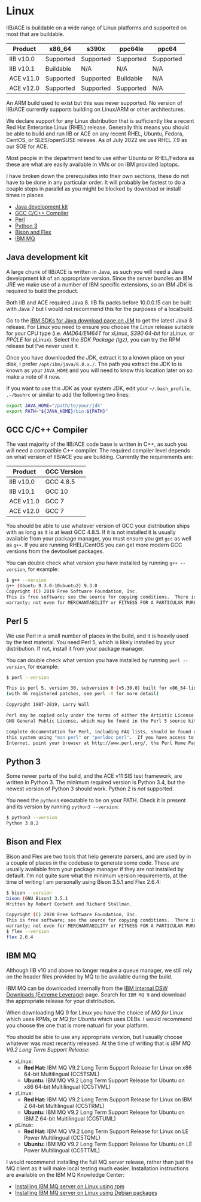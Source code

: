 # Linux

IIB/ACE is buildable on a wide range of Linux platforms and supported on most that are buildable.

Product   | x86_64 | s390x | ppc64le | ppc64
----------|--------|-------|---------|--------
IIB v10.0 | Supported | Supported | Supported | Supported
IIB v10.1 | Buildable | N/A | N/A | N/A
ACE v11.0 | Supported | Supported | Buildable | N/A
ACE v12.0 | Supported | Supported | Supported | N/A

An ARM build used to exist but this was never supported. No version of IIB/ACE currently supports building on Linux/ARM or other architectures.

We declare support for any Linux distribution that is sufficiently like a recent Red Hat Enterprise Linux (RHEL) release. Generally this means you should be able to build and run IIB or ACE on any recent RHEL, Ubuntu, Fedora, CentOS, or SLES/openSUSE release. As of July 2022 we use RHEL 7.9 as our SOE for ACE.

Most people in the department tend to use either Ubuntu or RHEL/Fedora as these are what are easily available in VMs or on IBM provided laptops.

I have broken down the prerequisites into their own sections, these do not have to be done in any particular order. It will probably be fastest to do a couple steps in parallel as you might be blocked by download or install times in places.

* [Java development kit](#java-development-kit)
* [GCC C/C++ Compiler](#gcc-cc-compiler)
* [Perl](#perl)
* [Python 3](#python-3)
* [Bison and Flex](#bison-and-flex)
* [IBM MQ](#ibm-mq)

## Java development kit

A large chunk of IIB/ACE is written in Java, as such you will need a Java development kit of an appropriate version. Since the server bundles an IBM JRE we make use of a number of IBM specific extensions, so an IBM JDK is required to build the product.

Both IIB and ACE required Java 8. IIB fix packs before 10.0.0.15 can be built with Java 7 but I would not recommend this for the purposes of a localbuild.

Go to the [IBM SDKs for Java download page on JIM](http://w3.hursley.ibm.com/java/jim/) to get the latest Java 8 release. For Linux you need to ensure you choose the _Linux_ release suitable for your CPU type (i.e. _AMD64/EM64T_ for xLinux, _S390 64-bit_ for zLinux, or _PPCLE_ for pLinux). Select the _SDK Package (tgz)_, you can try the RPM release but I've never used it.

Once you have downloaded the JDK, extract it to a known place on your disk, I prefer `/opt/ibm/java/8.0.x./`. The path you extract the JDK to is known as your `JAVA_HOME` and you will need to know this location later on so make a note of it now.

If you want to use this JDK as your system JDK, edit your `~/.bash_profile`, `.~/bashrc` or similar to add the following two lines:
```bash
export JAVA_HOME="/path/to/your/jdk"
export PATH="${JAVA_HOME}/bin:${PATH}"
```

## GCC C/C++ Compiler

The vast majority of the IIB/ACE code base is written in C++, as such you will need a compatible C++ compiler. The required compiler level depends on what version of IIB/ACE you are building. Currently the requirements are:

Product   | GCC Version
----------|----------
IIB v10.0 | GCC 4.8.5
IIB v10.1 | GCC 10
ACE v11.0 | GCC 7
ACE v12.0 | GCC 7

You should be able to use whatever version of GCC your distribution ships with as long as it is at least GCC 4.8.5. If it is not installed it is usually available from your package manager, you must ensure you get `gcc` as well as `g++`. If you are running RHEL/CentOS you can get more modern GCC versions from the devtoolset packages.

You can double check what version you have installed by running `g++ --version`, for example:
```bash
$ g++ --version
g++ (Ubuntu 9.3.0-10ubuntu2) 9.3.0
Copyright (C) 2019 Free Software Foundation, Inc.
This is free software; see the source for copying conditions.  There is NO
warranty; not even for MERCHANTABILITY or FITNESS FOR A PARTICULAR PURPOSE.
```

## Perl 5

We use Perl in a small number of places in the build, and it is heavily used by the test material. You need Perl 5, which is likely installed by your distribution. If not, install it from your package manager.

You can double check what version you have installed by running `perl --version`, for example:
```bash
$ perl --version

This is perl 5, version 30, subversion 0 (v5.30.0) built for x86_64-linux-gnu-thread-multi
(with 46 registered patches, see perl -V for more detail)

Copyright 1987-2019, Larry Wall

Perl may be copied only under the terms of either the Artistic License or the
GNU General Public License, which may be found in the Perl 5 source kit.

Complete documentation for Perl, including FAQ lists, should be found on
this system using "man perl" or "perldoc perl".  If you have access to the
Internet, point your browser at http://www.perl.org/, the Perl Home Page.
```

## Python 3

Some newer parts of the build, and the ACE v11 SIS test framework, are written in Python 3. The minimum required version is Python 3.4, but the newest version of Python 3 should work. Python 2 is _not_ supported.

You need the `python3` executable to be on your PATH. Check it is present and its version by running `python3 --version`:
```bash
$ python3 --version
Python 3.8.2
```

## Bison and Flex

Bison and Flex are two tools that help generate parsers, and are used by in a couple of places in the codebase to generate some code. These are usually available from your package manager if they are not installed by default. I'm not quite sure what the minimum version requirements, at the time of writing I am personally using Bison 3.5.1 and Flex 2.6.4:
```bash
$ bison --version
bison (GNU Bison) 3.5.1
Written by Robert Corbett and Richard Stallman.

Copyright (C) 2020 Free Software Foundation, Inc.
This is free software; see the source for copying conditions.  There is NO
warranty; not even for MERCHANTABILITY or FITNESS FOR A PARTICULAR PURPOSE.
$ flex --version
flex 2.6.4
```

## IBM MQ

Although IIB v10 and above no longer require a queue manager, we still rely on the header files provided by MQ to be available during the build.

IBM MQ can be downloaded internally from the [IBM Internal DSW Downloads (Extreme Leverage)](https://w3-03.ibm.com/software/xl/download/ticket.do) page. Search for `IBM MQ 9` and download the appropriate release for your distribution.

When downloading MQ 9 for Linux you have the choice of _MQ for Linux_ which uses RPMs, or _MQ for Ubuntu_ which uses DEBs. I would recommend you choose the one that is more natuarl for your platform.

You should be able to use any appropriate version, but I usually choose whatever was most recently released. At the time of writing that is _IBM MQ V9.2 Long Term Support Release_:

* xLinux:
    * **Red Hat:**  IBM MQ V9.2 Long Term Support Release for Linux on x86 64-bit Multilingual (CC5TSML)
    * **Ubuntu:** IBM MQ V9.2 Long Term Support Release for Ubuntu on x86 64-bit Multilingual (CC5TVML)
* zLinux:
    * **Red Hat:** 	IBM MQ V9.2 Long Term Support Release for Linux on IBM Z 64-bit Multilingual (CC5TRML)
    * **Ubuntu:** IBM MQ V9.2 Long Term Support Release for Ubuntu on IBM Z 64-bit Multilingual (CC5TUML)
* pLinux:
    * **Red Hat:**  IBM MQ V9.2 Long Term Support Release for Linux on LE Power Multilingual (CC5TQML)
    * **Ubuntu:** IBM MQ V9.2 Long Term Support Release for Ubuntu on LE Power Multilingual (CC5TTML)

I would recommend installing the full MQ server release, rather than just the MQ client as it will make local testing much easier. Installation instructions are available on the IBM MQ Knowledge Center:

* [Installing IBM MQ server on Linux using rpm](https://www.ibm.com/support/knowledgecenter/SSFKSJ_9.2.0/com.ibm.mq.ins.doc/q008640_.htm)
* [Installing IBM MQ server on Linux using Debian packages](https://www.ibm.com/support/knowledgecenter/SSFKSJ_9.2.0/com.ibm.mq.ins.doc/q129710_.htm)